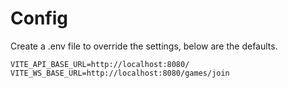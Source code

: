 # Config

Create a .env file to override the settings, below are the defaults.

```env
VITE_API_BASE_URL=http://localhost:8080/
VITE_WS_BASE_URL=http://localhost:8080/games/join
```
